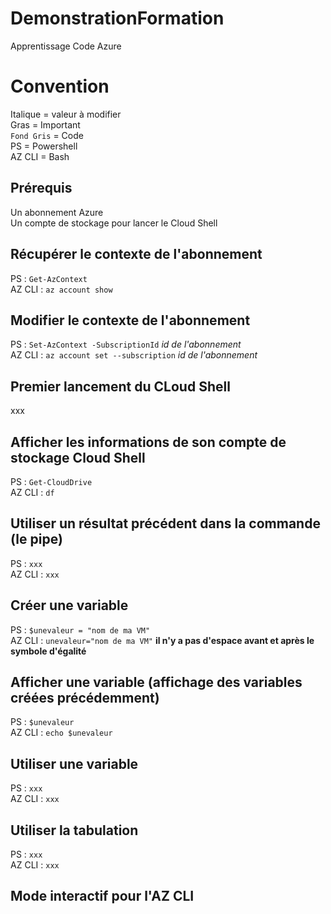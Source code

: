 # DemonstrationFormation
Apprentissage Code Azure

# Convention
Italique = valeur à modifier  
Gras =  Important  
`Fond Gris` = Code  
PS = Powershell  
AZ CLI = Bash  

## Prérequis
Un abonnement Azure  
Un compte de stockage pour lancer le Cloud Shell

## Récupérer le contexte de l'abonnement
PS : `Get-AzContext`   
AZ CLI : `az account show`

## Modifier le contexte de l'abonnement
PS :  `Set-AzContext -SubscriptionId` *id de l'abonnement*  
AZ CLI : `az account set --subscription` *id de l'abonnement*  

## Premier lancement du CLoud Shell
xxx  

## Afficher les informations de son compte de stockage Cloud Shell
PS : `Get-CloudDrive`  
AZ CLI : `df`  

## Utiliser un résultat précédent dans la commande (le pipe)
PS :  `xxx`  
AZ CLI :  `xxx`  

## Créer une variable
PS :  `$unevaleur = "nom de ma VM"`  
AZ CLI :  `unevaleur="nom de ma VM"`  **il n'y a pas d'espace avant et après le symbole d'égalité** 

## Afficher une variable (affichage des variables créées précédemment)
PS :  `$unevaleur`  
AZ CLI :  `echo $unevaleur`  

## Utiliser une variable
PS :  `xxx`  
AZ CLI :  `xxx` 

## Utiliser la tabulation
PS :  `xxx`  
AZ CLI :  `xxx`  

## Mode interactif pour l'AZ CLI

